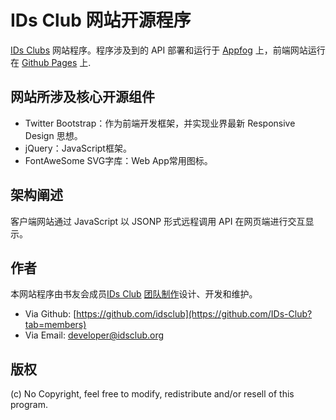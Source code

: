 # IDs Club 网站开源程序

[IDs Clubs](http://www.idsclub.org) 网站程序。程序涉及到的 API 部署和运行于 [Appfog](http://appfog.com) 上，前端网站运行在 [Github Pages](http://pages.github.com/) 上.

## 网站所涉及核心开源组件

* Twitter Bootstrap：作为前端开发框架，并实现业界最新 Responsive Design 思想。
* jQuery：JavaScript框架。
* FontAweSome SVG字库：Web App常用图标。

## 架构阐述

客户端网站通过 JavaScript 以 JSONP 形式远程调用 API 在网页端进行交互显示。

## 作者

本网站程序由书友会成员[IDs Club](http://www.idsclub.org) [团队制作](https://github.com/IDs-Club?tab=members)设计、开发和维护。

* Via Github: [https://github.com/idsclub](https://github.com/IDs-Club?tab=members)
* Via Email: [developer@idsclub.org](developer@idsclub.org)

## 版权

(c) No Copyright, feel free to modify, redistribute and/or resell of this program.
